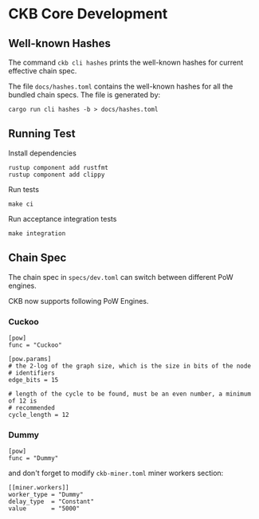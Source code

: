 # CKB Core Development

## Well-known Hashes

The command `ckb cli hashes` prints the well-known hashes for current
effective chain spec.

The file `docs/hashes.toml` contains the well-known hashes for all the bundled
chain specs. The file is generated by:

```
cargo run cli hashes -b > docs/hashes.toml
```

## Running Test

Install dependencies

```
rustup component add rustfmt
rustup component add clippy
```

Run tests

```
make ci
```

Run acceptance integration tests

```
make integration
```

## Chain Spec

The chain spec in `specs/dev.toml` can switch between different PoW engines.

CKB now supports following PoW Engines.

### Cuckoo

```
[pow]
func = "Cuckoo"

[pow.params]
# the 2-log of the graph size, which is the size in bits of the node
# identifiers
edge_bits = 15

# length of the cycle to be found, must be an even number, a minimum of 12 is
# recommended
cycle_length = 12
```

### Dummy

```
[pow]
func = "Dummy"
```

and don't forget to modify `ckb-miner.toml` miner workers section:

```
[[miner.workers]]
worker_type = "Dummy"
delay_type  = "Constant"
value       = "5000"
```
